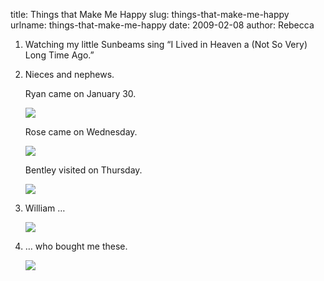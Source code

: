 title: Things that Make Me Happy
slug: things-that-make-me-happy
urlname: things-that-make-me-happy
date: 2009-02-08
author: Rebecca

1. Watching my little Sunbeams sing &ldquo;I Lived in Heaven a (Not So Very)
   Long Time Ago.&rdquo;

2. Nieces and nephews.
   
   Ryan came on January 30.
   
   <img src="{static}/images/2009-01-31-baby-ryan.jpg" class="img-fluid">
   
   Rose came on Wednesday.
   
   <img src="{static}/images/2009-02-04-baby-rose.jpg" class="img-fluid">
   
   Bentley visited on Thursday.
   
   <img src="{static}/images/2009-02-05-bentley.jpg" class="img-fluid">

3. William &hellip;
   
   <img src="{static}/images/2008-12-13-sarah-wedding-03.jpg" class="img-fluid">

4. &hellip; who bought me these.
   
   <img src="{static}/images/2009-02-08-flowers.jpg" class="img-fluid">
